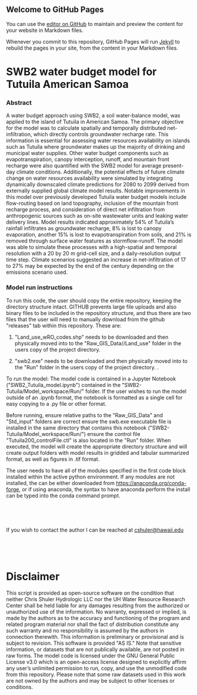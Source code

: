 ## Welcome to GitHub Pages

You can use the [editor on GitHub](https://github.com/UH-WRRC-SWB-model/SWB2-Tutuila/edit/gh-pages/index.md) to maintain and preview the content for your website in Markdown files.

Whenever you commit to this repository, GitHub Pages will run [Jekyll](https://jekyllrb.com/) to rebuild the pages in your site, from the content in your Markdown files.


# SWB2 water budget model for Tutuila American Samoa


### Abstract
A water budget approach using SWB2, a soil water-balance model, was applied to the island of Tutuila in American Samoa. The primary objective for the model was to calculate spatially and temporally distributed net-infiltration, which directly controls groundwater recharge rate. This information is essential for assessing water resources availability on islands such as Tutuila where groundwater makes up the majority of drinking and municipal water supplies. Other water budget components such as evapotranspiration, canopy interception, runoff, and mountain front recharge were also quantified with the SWB2 model for average present-day climate conditions. Additionally, the potential effects of future climate change on water resources availability were simulated by integrating dynamically downscaled climate predictions for 2080 to 2099 derived from externally supplied global climate model results. Notable improvements in this model over previously developed Tutuila water budget models include flow-routing based on land topography, inclusion of the mountain front recharge process, and consideration of direct net infiltration from anthropogenic sources such as on-site wastewater units and leaking water delivery lines. Model results indicated approximately 54% of Tutuila’s rainfall infiltrates as groundwater recharge, 8% is lost to canopy evaporation, another 15% is lost to evapotranspiration from soils, and 21% is removed through surface water features as stormflow-runoff.  The model was able to simulate these processes with a high-spatial and temporal resolution with a 20 by 20 m grid-cell size, and a daily-resolution output time step. Climate scenarios suggested an increase in net-infiltration of 17 to 27% may be expected by the end of the century depending on the emissions scenario used.


### Model run instructions

To run this code, the user should copy the entire repository, keeping the directory structure intact. GITHUB prevents large file uploads and also binary files to be included in the repository structure, and thus there are two files that the user will need to manually download from the github "releases" tab within this repository. These are: 

1) "Land_use_wRO_codes.shp" needs to be downloaded and then physically moved into to the "Raw_GIS_Data//Land_use" folder in the users copy of the project directory. 

2) "swb2.exe" needs to be downloaded and then physically moved into to the "Run" folder in the users copy of the project directory. .


To run the model:
The model code is contained in a Jupyter Notebook ("SWB2_Tutuila_model.ipynb") contained in the "SWB2-Tutuila/Model_workspace/Run/" folder. If the user wishes to run the model outside of an .ipynb format, the notebook is formatted as a single cell for easy copying to a .py file or other format. 

Before running, ensure relative paths to the "Raw_GIS_Data" and "Std_input" folders are correct ensure the swb.exe executable file is installed in the same directory that contains this notebook ("SWB2-Tutuila/Model_workspace/Run/") ensure the control file "Tutuila200_controlFile.ctl" is also located in the "Run" folder.  When executed, the model will create the appropriate directory structure and will create output folders with model results in gridded and tabular summarized format, as well as figures in .tif format.

The user needs to have all of the modules specified in the first code block installed within the active python environment. If any modules are not installed, the can be either downloaded from https://anaconda.org/conda-forge, or if using anaconda, the syntax to have anaconda perform the install can be typed into the conda command prompt.

&nbsp;

&nbsp;

If you wish to contact the author I can be reached at cshuler@hawaii.edu

&nbsp;

&nbsp;


# Disclaimer
This script is provided as open-source software on the condition that neither Chris Shuler Hydrologic LLC nor the UH Water Resource Research Center shall be held liable for any damages resulting from the authorized or unauthorized use of the information. No warranty, expressed or implied, is made by the authors as to the accuracy and functioning of the program and related program material nor shall the fact of distribution constitute any such warranty and no responsibility is assumed by the authors in connection therewith. This information is preliminary or provisional and is subject to revision. This software is provided "AS IS." Note that sensitive information, or datasets that are not publically available, are not posted in raw forms. The model code is licensed under the GNU General Public License v3.0 which is an open-access license designed to explicitly affirm any user’s unlimited permission to run, copy, and use the unmodified code from this repository. Please note that some raw datasets used in this work are not owned by the authors and may be subject to other licenses or conditions.
